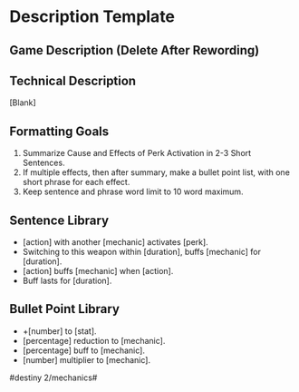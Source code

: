 # Description Template
## Game Description (Delete After Rewording)

## Technical Description
[Blank]

## Formatting Goals
1. Summarize Cause and Effects of Perk Activation in 2-3 Short Sentences.
2. If multiple effects, then after summary, make a bullet point list, with one short phrase for each effect.
3. Keep sentence and phrase word limit to 10 word maximum.

## Sentence Library
* [action] with another [mechanic] activates [perk].
* Switching to this weapon within [duration], buffs [mechanic] for [duration].
* [action] buffs [mechanic] when [action].
* Buff lasts for [duration].

## Bullet Point Library
* +[number] to [stat].
* [percentage] reduction to [mechanic].
* [percentage] buff to [mechanic].
* [number] multiplier to [mechanic].


#destiny 2/mechanics#